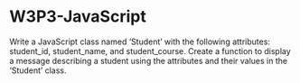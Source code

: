 # W3P3-JavaScript

Write a JavaScript class named ‘Student’ with the following attributes:
student_id, student_name, and student_course. Create a function to
display a message describing a student using the attributes and their
values in the ‘Student’ class.

